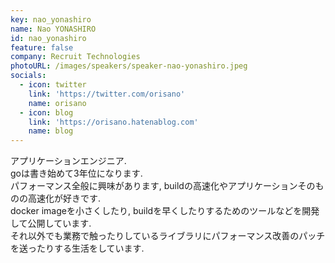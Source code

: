 ```yaml
---
key: nao_yonashiro
name: Nao YONASHIRO
id: nao_yonashiro
feature: false
company: Recruit Technologies
photoURL: /images/speakers/speaker-nao-yonashiro.jpeg
socials:
  - icon: twitter
    link: 'https://twitter.com/orisano'
    name: orisano
  - icon: blog
    link: 'https://orisano.hatenablog.com'
    name: blog
---
```

アプリケーションエンジニア.  
goは書き始めて3年位になります.  
パフォーマンス全般に興味があります, buildの高速化やアプリケーションそのものの高速化が好きです.  
docker imageを小さくしたり, buildを早くしたりするためのツールなどを開発して公開しています.  
それ以外でも業務で触ったりしているライブラリにパフォーマンス改善のパッチを送ったりする生活をしています.
